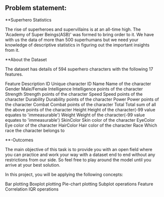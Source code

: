 ## Problem statement:

**Superhero Statistics

The rise of superheroes and supervillains is at an all-time high. The 'Academy of Super Beings(ASB)' was formed to bring order to it. We have with us the data of more than 500 superhumans but we need your knowledge of descriptive statistics in figuring out the important insights from it.

**About the Dataset

The dataset has details of 594 superhero characters with the following 17 features.

Feature	Description
ID	      Unique character ID
Name	Name of the character
Gender	Male/Female
Intelligence	Intelligence points of the character
Strength	Strength points of the character
Speed	Speed points of the character
Durability	Durability points of the character
Power	Power points of the character
Combat	Combat points of the character
Total	Total sum of all the above points of the character
Height	Height of the character(-99 value equates to 'immeasurable')
Weight	Weight of the character(-99 value equates to 'immeasurable')
SkinColor	Skin color of the character
EyeColor	Eye color of the character
HairColor	Hair color of the character
Race	Which race the character belongs to

**-Outcomes

The main objective of this task is to provide you with an open field where you can practice and work your way with a dataset end to end without any restrictions from our side. So feel free to play around the model until you arrive at your best solution.

In this project, you will be applying the following concepts:

Bar plotting
Boxplot plotting
Pie-chart plotting
Subplot operations
Feature Correlation
IQR operations

